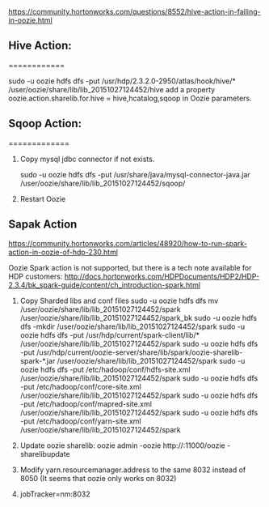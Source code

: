 https://community.hortonworks.com/questions/8552/hive-action-in-failing-in-oozie.html

## Hive Action:
============

sudo -u oozie hdfs dfs -put /usr/hdp/2.3.2.0-2950/atlas/hook/hive/* /user/oozie/share/lib/lib_20151027124452/hive
add a property oozie.action.sharelib.for.hive = hive,hcatalog,sqoop in Oozie parameters.


## Sqoop Action:
=============

1. Copy mysql jdbc connector if not exists.

   sudo -u oozie hdfs dfs -put /usr/share/java/mysql-connector-java.jar /user/oozie/share/lib/lib_20151027124452/sqoop/
   
2. Restart Oozie
   
## Sapak Action

https://community.hortonworks.com/articles/48920/how-to-run-spark-action-in-oozie-of-hdp-230.html


Oozie Spark action is not supported, but there is a tech note available for HDP customers:
http://docs.hortonworks.com/HDPDocuments/HDP2/HDP-2.3.4/bk_spark-guide/content/ch_introduction-spark.html

1. Copy Sharded libs and conf files
sudo -u oozie hdfs dfs mv /user/oozie/share/lib/lib_20151027124452/spark /user/oozie/share/lib/lib_20151027124452/spark_bk
sudo -u oozie hdfs dfs -mkdir /user/oozie/share/lib/lib_20151027124452/spark
sudo -u oozie hdfs dfs -put /usr/hdp/current/spark-client/lib/* /user/oozie/share/lib/lib_20151027124452/spark
sudo -u oozie hdfs dfs -put /usr/hdp/current/oozie-server/share/lib/spark/oozie-sharelib-spark-*.jar  /user/oozie/share/lib/lib_20151027124452/spark
sudo -u oozie hdfs dfs -put /etc/hadoop/conf/hdfs-site.xml /user/oozie/share/lib/lib_20151027124452/spark 
sudo -u oozie hdfs dfs -put /etc/hadoop/conf/core-site.xml /user/oozie/share/lib/lib_20151027124452/spark 
sudo -u oozie hdfs dfs -put /etc/hadoop/conf/mapred-site.xml /user/oozie/share/lib/lib_20151027124452/spark 
sudo -u oozie hdfs dfs -put /etc/hadoop/conf/yarn-site.xml /user/oozie/share/lib/lib_20151027124452/spark 

2. Update oozie sharelib: 
oozie admin -oozie http://<oozie-server>:11000/oozie -sharelibupdate 

3. Modify yarn.resourcemanager.address to the same 8032 instead of 8050 (It seems that oozie only works on 8032)
4. jobTracker=nm:8032









